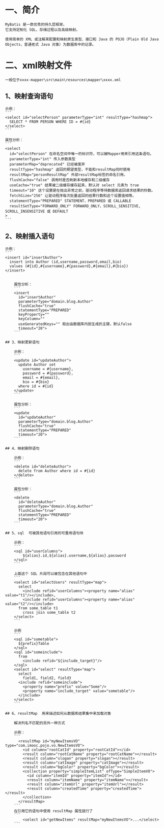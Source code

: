 # 一、简介
    MyBatis 是一款优秀的持久层框架，
    它支持定制化 SQL、存储过程以及高级映射。

    使用简单的 XML 或注解来配置和映射原生类型、接口和 Java 的 POJO（Plain Old Java Objects，普通老式 Java 对象）为数据库中的记录。

# 二、xml映射文件

    一般位于xxxx-mapper\src\main\resources\mapper\xxxx.xml

##  1、映射查询语句

    示例：
    ```
    <select id="selectPerson" parameterType="int" resultType="hashmap">
      SELECT * FROM PERSON WHERE ID = #{id}
    </select>
    ```

    属性分析：
    ```
    <select
      id="selectPerson" 在命名空间中唯一的标识符，可以被Mapper用来引用这条语句。
      parameterType="int" 传入参数类型
      parameterMap="deprecated" 已经被废弃
      resultType="hashmap" 返回的期望类型，不能和resultMap同时使用
      resultMap="personResultMap" 外部resultMap标签的命名引用，
      flushCache="false" 调用时是否刷新本地缓存和二级缓存
      useCache="true" 结果被二级缓存缓存起来，默认对 select 元素为 true
      timeout="10" 这个设置是在抛出异常之前，驱动程序等待数据库返回请求结果的秒数。
      fetchSize="256" 让驱动程序每次批量返回的结果行数和这个设置值相等。 
      statementType="PREPARED" STATEMENT，PREPARED 或 CALLABLE
      resultSetType="FORWARD_ONLY" FORWARD_ONLY，SCROLL_SENSITIVE, SCROLL_INSENSITIVE 或 DEFAULT
    >
    ```

## 2、映射插入语句

    示例：
    ```
    <insert id="insertAuthor">
      insert into Author (id,username,password,email,bio)
      values (#{id},#{username},#{password},#{email},#{bio})
    </insert>
```

    属性分析：
    ```
    <insert
      id="insertAuthor"
      parameterType="domain.blog.Author"
      flushCache="true"
      statementType="PREPARED"
      keyProperty=""
      keyColumn=""
      useGeneratedKeys="" 取出由数据库内部生成的主键，默认false
      timeout="20">
    ```

## 3、映射更新语句

    示例：
    ```
    <update id="updateAuthor">
      update Author set
        username = #{username},
        password = #{password},
        email = #{email},
        bio = #{bio}
      where id = #{id}
    </update>
    ```

    属性分析：
    ```
    <update
      id="updateAuthor"
      parameterType="domain.blog.Author"
      flushCache="true"
      statementType="PREPARED"
      timeout="20">
    ```

## 4、映射删除语句

    示例：
    ```
    <delete id="deleteAuthor">
      delete from Author where id = #{id}
    </delete>
    ```

    属性分析：
    ```
    <delete
      id="deleteAuthor"
      parameterType="domain.blog.Author"
      flushCache="true"
      statementType="PREPARED"
      timeout="20">
    ```

## 5、sql  可被其他语句引用的可重用语句块

    示例：
    ```
    <sql id="userColumns"> 
        ${alias}.id,${alias}.username,${alias}.password 
    </sql>
    ```

    上面这个 SQL 片段可以被包含在其他语句中
    ```
    <select id="selectUsers" resultType="map">
      select
        <include refid="userColumns"><property name="alias" value="t1"/></include>,
        <include refid="userColumns"><property name="alias" value="t2"/></include>
      from some_table t1
        cross join some_table t2
    </select>
    ```

    示例
    ```
    <sql id="sometable">
      ${prefix}Table
    </sql>
    <sql id="someinclude">
      from
        <include refid="${include_target}"/>
    </sql>
    <select id="select" resultType="map">
      select
        field1, field2, field3
      <include refid="someinclude">
        <property name="prefix" value="Some"/>
        <property name="include_target" value="sometable"/>
      </include>
    </select>
    ```

## 6、resultMap  用来描述如何从数据库结果集中来加载对象

    解决列名不匹配的另外一种方式

    示例：
    ```
      <resultMap id="myNewItemsVO" type="com.imooc.pojo.vo.NewItemsVO">
        <id column="rootCatId" property="rootCatId"></id>
        <result column="rootCatName" property="rootCatName"></result>
        <result column="slogan" property="slogan"></result>
        <result column="catImage" property="catImage"></result>
        <result column="bgColor" property="bgColor"></result>
        <collection property="simpleItemList" ofType="SimpleItemVO">
          <id column="itemId" property="itemId"></id>
          <result column="itemName" property="itemName"></result>
          <result column="itemUrl" property="itemUrl"></result>
          <result column="createdTime" property="createdTime"></result>
        </collection>
      </resultMap>
    ```
    在引用它的语句中使用 resultMap 属性就行了
    ```
        <select id="getNewItems" resultMap="myNewItemsVO">...</select>
    ```
